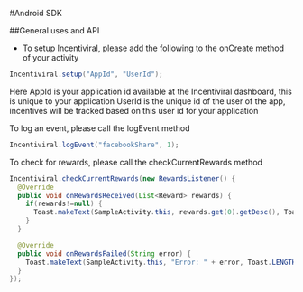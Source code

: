 #Android SDK

##General uses and API

- To setup Incentiviral, please add the following to the onCreate method of your activity
```java
Incentiviral.setup("AppId", "UserId");
```
Here 
AppId is your application id available at the Incentiviral dashboard, this is unique to your application
UserId is the unique id of the user of the app, incentives will be tracked based on this user id for your application


To log an event, please call the logEvent method
```java
Incentiviral.logEvent("facebookShare", 1);
```

To check for rewards, please call the checkCurrentRewards method
```java
Incentiviral.checkCurrentRewards(new RewardsListener() {
  @Override
  public void onRewardsReceived(List<Reward> rewards) {
    if(rewards!=null) {
      Toast.makeText(SampleActivity.this, rewards.get(0).getDesc(), Toast.LENGTH_SHORT).show();
    }
  }

  @Override
  public void onRewardsFailed(String error) {
    Toast.makeText(SampleActivity.this, "Error: " + error, Toast.LENGTH_SHORT).show();
  }
});
```
